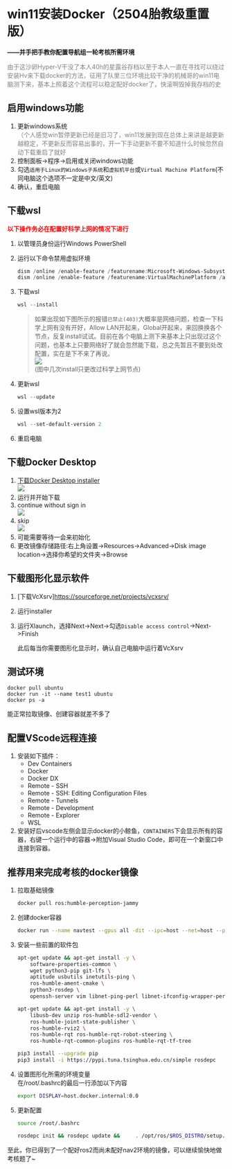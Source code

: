 # win11安装Docker（2504胎教级重置版）
**——并手把手教你配置导航组一轮考核所需环境**

<font color="grey">由于这沙卵Hyper-V干没了本人40h的星露谷存档以至于本人一直在寻找可以绕过安装Hv来下载docker的方法，征用了队里三位环境比较干净的机械哥的win11电脑测下来，基本上照着这个流程可以稳定配好docker了，快滚啊毁掉我存档的史</font>


## 启用windows功能
1. 更新windows系统<BR><font color="grey">（个人感觉win暂停更新已经是旧习了，win11发展到现在总体上来讲是越更新越稳定，不更新反而容易出事的，开一下手动更新不要不知道什么时候忽然自动下载重启了就好</font>
2. 控制面板->程序->启用或关闭windows功能
3. 勾选`适用于Linux的Windows子系统`和`虚拟机平台`或`Virtual Machine Platform`(不同电脑这个选项不一定是中文/英文)
4. 确认，重启电脑

## 下载wsl
<font color="red">**以下操作务必在配置好科学上网的情况下进行**</font>
1. 以管理员身份运行Windows PowerShell
2. 运行以下命令禁用虚拟环境
    ```powershell
    dism /online /enable-feature /featurename:Microsoft-Windows-Subsystem-Linux /all /norestart
    dism /online /enable-feature /featurename:VirtualMachinePlatform /all /norestart
    ```
3. 下载wsl
    ```powershell
    wsl --install
    ```
    >如果出现如下图所示的报错`已禁止(403)`大概率是网络问题，检查一下科学上网有没有开好，Allow LAN开起来，Global开起来，来回换换各个节点，反复install试试。目前在各个电脑上测下来基本上只出现过这个问题，也基本上只要网络好了就会忽然能下载，总之先暂且不要到处改配置，实在是下不来了再说。<BR><img src="./pic/403.png"><BR>(图中几次install只更改过科学上网节点)

4. 更新wsl
    ```powershell
    wsl --update
    ```
5. 设置wsl版本为2
    ```powershell
    wsl --set-default-version 2
    ```
6. 重启电脑

## 下载Docker Desktop
1. [下载Docker Desktop installer](https://www.docker.com/)<BR><img src="./pic/desktop.png"><BR>
2. 运行并开始下载
3. continue without sign in<BR><img src="./pic/continue.png"><BR>
4. skip<BR><img src="./pic/skip.png"><BR>
5. 可能需要等待一会来初始化
6. 更改镜像存储路径:右上角设置->Resources->Advanced->Disk image location->选择你希望的文件夹->Browse

## 下载图形化显示软件
1. [下载VcXsrv]https://sourceforge.net/projects/vcxsrv/
2. 运行installer
3. 运行Xlaunch，选择Next->Next->勾选`Disable access control`->Next->Finish
   
    此后每当你需要图形化显示时，确认自己电脑中运行着VcXsrv

## 测试环境
    docker pull ubuntu
    docker run -it --name test1 ubuntu
    docker ps -a
能正常拉取镜像、创建容器就差不多了

## 配置VScode远程连接
1. 安装如下插件：
   - Dev Containers
   - Docker
   - Docker DX
   - Remote - SSH
   - Remote - SSH: Editing Configuration Files
   - Remote - Tunnels
   - Remote - Development
   - Remote - Explorer
   - WSL
2. 安装好后vscode左侧会显示docker的小鲸鱼，`CONTAINERS`下会显示所有的容器，右键一个运行中的容器->附加Visual Studio Code，即可在一个新窗口中连接到容器。
## 推荐用来完成考核的docker镜像

1. 拉取基础镜像
    ```bash
    docker pull ros:humble-perception-jammy
    ```

2. 创建docker容器
    ```bash
    docker run --name navtest --gpus all -dit --ipc=host --net=host --privileged -e DISPLAY=host.docker.internal:0.0 -e NVIDIA_DRIVER_CAPABILITIES=all -v F:\yu:/data ros:humble-perception-jammy
    ```

3. 安装一些前置的软件包
    ```bash
    apt-get update && apt-get install -y \
        software-properties-common \
        wget python3-pip git-lfs \
        aptitude usbutils inetutils-ping \
        ros-humble-ament-cmake \
        python3-rosdep \
        openssh-server vim libnet-ping-perl libnet-ifconfig-wrapper-perl
    ```
    ```bash
    apt-get update && apt-get install -y \
        libusb-dev unzip ros-humble-sdl2-vendor \
        ros-humble-joint-state-publisher \
        ros-humble-rviz2 \
        ros-humble-rqt ros-humble-rqt-robot-steering \
        ros-humble-rqt-common-plugins ros-humble-rqt-tf-tree
    ```
    ```bash
    pip3 install --upgrade pip
    pip3 install -i https://pypi.tuna.tsinghua.edu.cn/simple rosdepc
    ```
4. 设置图形化所需的环境变量<br>
    在/root/.bashrc的最后一行添加以下内容
    ```bash
    export DISPLAY=host.docker.internal:0.0
    ```
5. 更新配置
    ```bash
    source /root/.bashrc
    ```
    ```bash
    rosdepc init && rosdepc update &&     . /opt/ros/$ROS_DISTRO/setup.sh &&     rosdepc install -y --from-paths src --ignore-src -r -y --rosdistro $ROS_DISTRO
    ```
至此，你已得到了一个配好ros2而尚未配好nav2环境的镜像，可以继续愉快地做考核题了~
